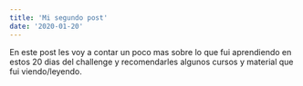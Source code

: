 ```yaml
---
title: 'Mi segundo post'
date: '2020-01-20'
---
```





En este post les voy a contar un poco mas sobre lo que fui aprendiendo en estos 20 dias del challenge y recomendarles algunos cursos y material que fui viendo/leyendo.

